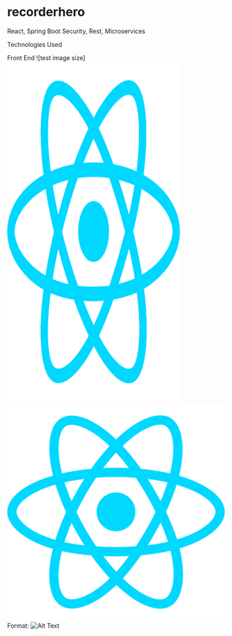 # recorderhero
React, Spring Boot Security, Rest, Microservices

Technologies Used

Front End
![test image size]<img src="/TechnologiesUsedImages/Reactjs-icon-vector-01.svg" width="400" height="790">
![GitHub Logo](/TechnologiesUsedImages/Reactjs-icon-vector-01.svg)
Format: ![Alt Text](url)
